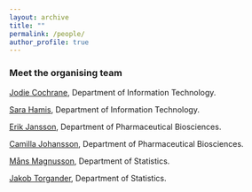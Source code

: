 ```yaml
---
layout: archive
title: ""
permalink: /people/
author_profile: true
---
```


### Meet the organising team 



<p><a href="https://www.uu.se/en/contact-and-organisation/staff?query=N24-1712">Jodie Cochrane</a>, Department of Information Technology. </p>

<p><a href="https://www.uu.se/en/contact-and-organisation/staff?query=N24-337">Sara Hamis</a>, Department of Information Technology. </p>

<p><a href="https://www.uu.se/en/contact-and-organisation/staff?query=N15-1950">Erik Jansson</a>, Department of Pharmaceutical Biosciences. </p>

<p><a href="https://www.uu.se/en/contact-and-organisation/staff?query=N24-1495">Camilla Johansson</a>, Department of Pharmaceutical Biosciences. </p>

<p><a href="https://www.uu.se/en/contact-and-organisation/staff?query=N20-1227">Måns Magnusson</a>, Department of Statistics. </p>

<p><a href="https://www.uu.se/en/contact-and-organisation/staff?query=N23-1250">Jakob Torgander</a>, Department of Statistics. </p>

